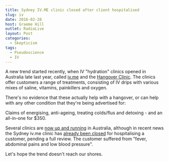 ```yaml
---
title: Sydney IV.ME clinic closed after client hospitalised
slug: iv
date: 2016-02-28
host: Graeme Hill
outlet: RadioLive
layout: Post
categories:
  - Skepticism
tags:
  - Pseudoscience
  - IV
---
```


A new trend started recently, when IV "hydration" clinics opened in Australia late last year, called [iv.me](http://www.ivmeaustralia.com.au/) and the [Hangover Clinic](http://www.hangover.clinic/). The clinics offer customers a range of treatments, consisting of IV drips with various mixes of saline, vitamins, painkillers and oxygen.

<!-- more -->

There's no evidence that these actually help with a hangover, or can help with any other condition that they're being advertised for:

Claims of energising, anti-ageing, treating colds/flus and detoxing - and an all-in-one for $350.

Several clinics are [now up and running](http://www.news.com.au/lifestyle/health/health-problems/the-hangover-clinic-prepares-to-open-up-in-sydney/news-story/590c272ae8900c58b348a33e24c2d192) in Australia, although in recent news the Sydney iv.me clinic has [already been closed](http://www.stuff.co.nz/world/australia/77346037/Sydney-IV-ME-clinic-closed-after-client-hospitalised) for hospitalising a customer, pending a full review. The customer suffered from "fever, abdominal pains and low blood pressure".

Let's hope the trend doesn't reach our shores.
